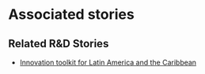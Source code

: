 # Associated stories

<!-- !!DO NOT REMOVE!! start autogenerated hyperlinks -->
## Related R&D Stories
- [Innovation toolkit for Latin America and the Caribbean](/stories/?doc=Explorers_ECU_01)
<!-- !!DO NOT REMOVE!! end autogenerated hyperlinks -->
